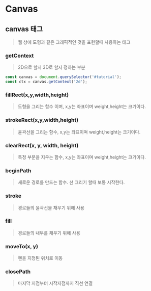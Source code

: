 # Canvas

## canvas 태그
> 웹 상에 도형과 같은 그래픽적인 것을 표현할때 사용하는 태그


### getContext
> 2D으로 할지 3D로 할지 정하는 부분
```javascript
const canvas = document.querySelector('#tutorial');
const ctx = canvas.getContext('2d');
```

### fillRect(x,y,width,height)
> 도형을 그리는 함수 이며, x,y는 좌표이며 weight,height는 크기이다.

### strokeRect(x,y,width,height)
> 윤곽선을 그리는 함수, x,y는 좌표이며 weight,height는 크기이다.

### clearRect(x, y, width, height)
> 특정 부분을 지우는 함수, x,y는 좌표이며 weight,height는 크기이다.

### beginPath
> 새로운 경로를 만드는 함수. 선 그리기 할때 보통 시작한다.

### stroke
> 경로들의 윤곽선을 채우기 위해 사용

### fill
> 경로들의 내부를 채우기 위해 사용

### moveTo(x, y)
> 펜을 지정된 위치로 이동

### closePath
> 마지막 지점부터 시작지점까지 직선 연결